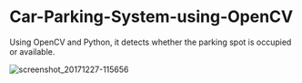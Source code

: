 # Car-Parking-System-using-OpenCV
Using OpenCV and Python, it detects whether the parking spot is occupied or available.

![screenshot_20171227-115656](https://user-images.githubusercontent.com/9828402/34389232-1daf5b5a-eafe-11e7-8a43-0f721e760c9b.jpg)
